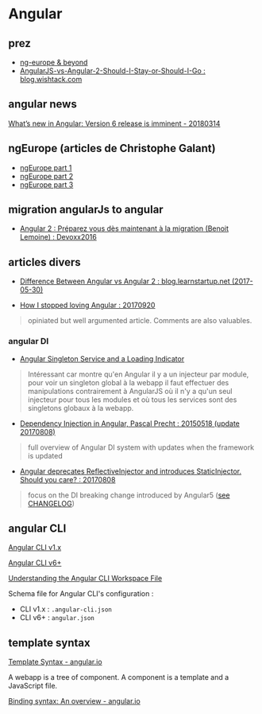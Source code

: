 # Angular

## prez

- [ng-europe & beyond](http://angularjs.blogspot.fr/2014/10/ng-europe-angular-13-and-beyond.html)
- [AngularJS-vs-Angular-2-Should-I-Stay-or-Should-I-Go : blog.wishtack.com](http://www.blog.wishtack.com/single-post/2016/05/18/AngularJS-vs-Angular-2-Should-I-Stay-or-Should-I-Go)

## angular news

[What’s new in Angular: Version 6 release is imminent - 20180314](https://www.infoworld.com/article/3213244/javascript/whats-new-in-angular-5-easier-progressive-web-apps.html)

## ngEurope (articles de Christophe Galant)

- [ngEurope part 1](http://blog.ebiznext.com/2014/11/04/angular-europe-ngeurope-2014-14/)
- [ngEurope part 2](http://blog.ebiznext.com/2014/11/13/angular-europe-ngeurope-2014-24/)
- [ngEurope part 3](http://blog.ebiznext.com/2014/11/17/angular-europe-ngeurope-2014-34/)

## migration angularJs to angular

- [Angular 2 : Préparez vous dès maintenant à la migration (Benoit Lemoine) : Devoxx2016](https://www.youtube.com/watch?v=5U4OasGuo0o&index=111&list=PLTbQvx84FrAS5clN9i8_LFUQxcMY7qXAO)

## articles divers

- [Difference Between Angular vs Angular 2 : blog.learnstartup.net (2017-05-30)](https://blog.learnstartup.net/p/difference-between-angular-vs-angular-2/)

- [How I stopped loving Angular : 20170920](https://codeburst.io/how-i-stopped-loving-angular-c2935f7378c4)

> opiniated but well argumented article. Comments are also valuables.

### angular DI

- [Angular Singleton Service and a Loading Indicator](https://medium.com/@weswhite/angular-singleton-service-and-a-loading-indicator-ca3cc7892722)

> Intéressant car montre qu'en Angular il y a un injecteur par module, pour voir un singleton global à la webapp il faut effectuer des manipulations contrairement à AngularJS où il n'y a qu'un seul injecteur pour tous les modules et où tous les services sont des singletons globaux à la webapp.

- [Dependency Injection in Angular, Pascal Precht : 20150518 (update 20170808)](https://blog.thoughtram.io/angular/2015/05/18/dependency-injection-in-angular-2.html)

> full overview of Angular DI system with updates when the framework is updated

- [Angular deprecates ReflectiveInjector and introduces StaticInjector. Should you care? : 20170808](https://blog.angularindepth.com/angular-introduces-staticinjector-should-you-care-4e059eca030c)

> focus on the DI breaking change introduced by Angular5 ([see CHANGELOG](https://github.com/angular/angular/blob/master/CHANGELOG.md#breaking-changes))

## angular CLI

[Angular CLI v1.x](https://github.com/angular/angular-cli/wiki/1-x-home)

[Angular CLI v6+](https://github.com/angular/angular-cli/wiki)

[Understanding the Angular CLI Workspace File](https://nitayneeman.com/posts/understanding-the-angular-cli-workspace-file/)

Schema file for Angular CLI's configuration :

- CLI v1.x : `.angular-cli.json`
- CLI v6+ : `angular.json`

## template syntax

[Template Syntax - angular.io](https://angular.io/guide/template-syntax)

A webapp is a tree of component. A component is a template and a JavaScript file.

[Binding syntax: An overview - angular.io](https://angular.io/guide/template-syntax#binding-syntax-an-overview)

